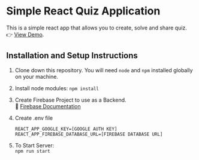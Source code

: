 # Simple React Quiz Application

This is a simple react app that allows you to create, solve and share quiz. \
👉 [View Demo](https://quiz.vchebotarev.dev/).

## Installation and Setup Instructions

1. Clone down this repository. You will need `node` and `npm` installed globally on your machine.

2. Install node modules:
`npm install`
3. Create Firebase Project to use as a Backend. \
📄 [Firebase Documentation](https://firebase.google.com/docs/guides)
4. Create .env file
   ```
   REACT_APP_GOOGLE_KEY=[GOOGLE AUTH KEY]
   REACT_APP_FIREBASE_DATABASE_URL=[FIREBASE DATABASE URL]
   ```
5. To Start Server: \
`npm run start`

